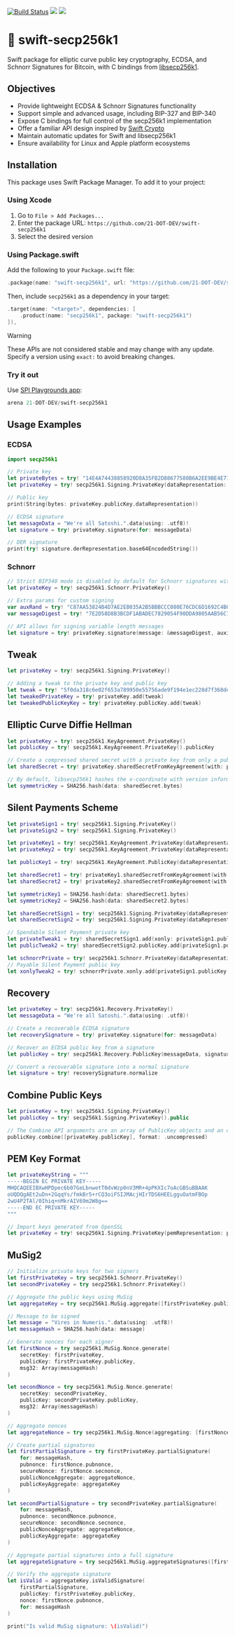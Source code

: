 [![Build Status](https://app.bitrise.io/app/18c18db60fc4fddf/status.svg?token=nczB4mTPCrlTfDQnXH_8Pw&branch=main)](https://app.bitrise.io/app/18c18db60fc4fddf) [![](https://img.shields.io/endpoint?url=https%3A%2F%2Fswiftpackageindex.com%2Fapi%2Fpackages%2F21-DOT-DEV%2Fswift-secp256k1%2Fbadge%3Ftype%3Dswift-versions)](https://swiftpackageindex.com/21-DOT-DEV/swift-secp256k1) [![](https://img.shields.io/endpoint?url=https%3A%2F%2Fswiftpackageindex.com%2Fapi%2Fpackages%2F21-DOT-DEV%2Fswift-secp256k1%2Fbadge%3Ftype%3Dplatforms)](https://swiftpackageindex.com/21-DOT-DEV/swift-secp256k1)

# 🔐 swift-secp256k1

Swift package for elliptic curve public key cryptography, ECDSA, and Schnorr Signatures for Bitcoin, with C bindings from [libsecp256k1](https://github.com/bitcoin-core/secp256k1).

## Objectives

- Provide lightweight ECDSA & Schnorr Signatures functionality
- Support simple and advanced usage, including BIP-327 and BIP-340
- Expose C bindings for full control of the secp256k1 implementation
- Offer a familiar API design inspired by [Swift Crypto](https://github.com/apple/swift-crypto)
- Maintain automatic updates for Swift and libsecp256k1
- Ensure availability for Linux and Apple platform ecosystems

## Installation

This package uses Swift Package Manager. To add it to your project:

### Using Xcode

1. Go to `File > Add Packages...`
2. Enter the package URL: `https://github.com/21-DOT-DEV/swift-secp256k1`
3. Select the desired version

### Using Package.swift

Add the following to your `Package.swift` file:

```swift
.package(name: "swift-secp256k1", url: "https://github.com/21-DOT-DEV/swift-secp256k1", exact: "0.18.0"),
```

Then, include `secp256k1` as a dependency in your target:

```swift
.target(name: "<target>", dependencies: [
    .product(name: "secp256k1", package: "swift-secp256k1")
]),
```

> [!WARNING]  
> These APIs are not considered stable and may change with any update. Specify a version using `exact:` to avoid breaking changes.

### Try it out

Use [SPI Playgrounds app](https://swiftpackageindex.com/try-in-a-playground):

```swift
arena 21-DOT-DEV/swift-secp256k1
```

## Usage Examples

### ECDSA
```swift
import secp256k1

// Private key
let privateBytes = try! "14E4A74438858920D8A35FB2D88677580B6A2EE9BE4E711AE34EC6B396D87B5C".bytes
let privateKey = try! secp256k1.Signing.PrivateKey(dataRepresentation: privateBytes)

// Public key
print(String(bytes: privateKey.publicKey.dataRepresentation))

// ECDSA signature
let messageData = "We're all Satoshi.".data(using: .utf8)!
let signature = try! privateKey.signature(for: messageData)

// DER signature
print(try! signature.derRepresentation.base64EncodedString())
```

### Schnorr
```swift
// Strict BIP340 mode is disabled by default for Schnorr signatures with variable length messages
let privateKey = try! secp256k1.Schnorr.PrivateKey()

// Extra params for custom signing
var auxRand = try! "C87AA53824B4D7AE2EB035A2B5BBBCCC080E76CDC6D1692C4B0B62D798E6D906".bytes
var messageDigest = try! "7E2D58D8B3BCDF1ABADEC7829054F90DDA9805AAB56C77333024B9D0A508B75C".bytes

// API allows for signing variable length messages
let signature = try! privateKey.signature(message: &messageDigest, auxiliaryRand: &auxRand)
```

## Tweak

```swift
let privateKey = try! secp256k1.Signing.PrivateKey()

// Adding a tweak to the private key and public key
let tweak = try! "5f0da318c6e02f653a789950e55756ade9f194e1ec228d7f368de1bd821322b6".bytes
let tweakedPrivateKey = try! privateKey.add(tweak)
let tweakedPublicKeyKey = try! privateKey.publicKey.add(tweak)
```

## Elliptic Curve Diffie Hellman

```swift
let privateKey = try! secp256k1.KeyAgreement.PrivateKey()
let publicKey = try! secp256k1.KeyAgreement.PrivateKey().publicKey

// Create a compressed shared secret with a private key from only a public key
let sharedSecret = try! privateKey.sharedSecretFromKeyAgreement(with: publicKey, format: .compressed)

// By default, libsecp256k1 hashes the x-coordinate with version information.
let symmetricKey = SHA256.hash(data: sharedSecret.bytes)
```

## Silent Payments Scheme

```swift
let privateSign1 = try! secp256k1.Signing.PrivateKey()
let privateSign2 = try! secp256k1.Signing.PrivateKey()

let privateKey1 = try! secp256k1.KeyAgreement.PrivateKey(dataRepresentation: privateSign1.dataRepresentation)
let privateKey2 = try! secp256k1.KeyAgreement.PrivateKey(dataRepresentation: privateSign2.dataRepresentation)

let publicKey1 = try! secp256k1.KeyAgreement.PublicKey(dataRepresentation: privateKey1.publicKey.dataRepresentation)

let sharedSecret1 = try! privateKey1.sharedSecretFromKeyAgreement(with: privateKey2.publicKey)
let sharedSecret2 = try! privateKey2.sharedSecretFromKeyAgreement(with: publicKey1)

let symmetricKey1 = SHA256.hash(data: sharedSecret1.bytes)
let symmetricKey2 = SHA256.hash(data: sharedSecret2.bytes)

let sharedSecretSign1 = try! secp256k1.Signing.PrivateKey(dataRepresentation: symmetricKey1.bytes)
let sharedSecretSign2 = try! secp256k1.Signing.PrivateKey(dataRepresentation: symmetricKey2.bytes)

// Spendable Silent Payment private key
let privateTweak1 = try! sharedSecretSign1.add(xonly: privateSign1.publicKey.xonly.bytes)
let publicTweak2 = try! sharedSecretSign2.publicKey.add(privateSign1.publicKey.xonly.bytes)

let schnorrPrivate = try! secp256k1.Schnorr.PrivateKey(dataRepresentation: sharedSecretSign2.dataRepresentation)
// Payable Silent Payment public key
let xonlyTweak2 = try! schnorrPrivate.xonly.add(privateSign1.publicKey.xonly.bytes)
```

## Recovery

```swift
let privateKey = try! secp256k1.Recovery.PrivateKey()
let messageData = "We're all Satoshi.".data(using: .utf8)!

// Create a recoverable ECDSA signature
let recoverySignature = try! privateKey.signature(for: messageData)

// Recover an ECDSA public key from a signature
let publicKey = try! secp256k1.Recovery.PublicKey(messageData, signature: recoverySignature)

// Convert a recoverable signature into a normal signature
let signature = try! recoverySignature.normalize
```

## Combine Public Keys

```swift
let privateKey = try! secp256k1.Signing.PrivateKey()
let publicKey = try! secp256k1.Signing.PrivateKey().public

// The Combine API arguments are an array of PublicKey objects and an optional format 
publicKey.combine([privateKey.publicKey], format: .uncompressed)
```

## PEM Key Format

```swift
let privateKeyString = """
-----BEGIN EC PRIVATE KEY-----
MHQCAQEEIBXwHPDpec6b07GeLbnwetT0dvWzp0nV3MR+4pPKXIc7oAcGBSuBBAAK
oUQDQgAEt2uDn+2GqqYs/fmkBr5+rCQ3oiFSIJMAcjHIrTDS6HEELgguOatmFBOp
2wU4P2TAl/0Ihiq+nMkrAIV69m2W8g==
-----END EC PRIVATE KEY-----
"""

// Import keys generated from OpenSSL
let privateKey = try! secp256k1.Signing.PrivateKey(pemRepresentation: privateKeyString)
```

## MuSig2

```swift
// Initialize private keys for two signers
let firstPrivateKey = try secp256k1.Schnorr.PrivateKey()
let secondPrivateKey = try secp256k1.Schnorr.PrivateKey()

// Aggregate the public keys using MuSig
let aggregateKey = try secp256k1.MuSig.aggregate([firstPrivateKey.publicKey, secondPrivateKey.publicKey])

// Message to be signed
let message = "Vires in Numeris.".data(using: .utf8)!
let messageHash = SHA256.hash(data: message)

// Generate nonces for each signer
let firstNonce = try secp256k1.MuSig.Nonce.generate(
    secretKey: firstPrivateKey,
    publicKey: firstPrivateKey.publicKey,
    msg32: Array(messageHash)
)

let secondNonce = try secp256k1.MuSig.Nonce.generate(
    secretKey: secondPrivateKey,
    publicKey: secondPrivateKey.publicKey,
    msg32: Array(messageHash)
)

// Aggregate nonces
let aggregateNonce = try secp256k1.MuSig.Nonce(aggregating: [firstNonce.pubnonce, secondNonce.pubnonce])

// Create partial signatures
let firstPartialSignature = try firstPrivateKey.partialSignature(
    for: messageHash,
    pubnonce: firstNonce.pubnonce,
    secureNonce: firstNonce.secnonce,
    publicNonceAggregate: aggregateNonce,
    publicKeyAggregate: aggregateKey
)

let secondPartialSignature = try secondPrivateKey.partialSignature(
    for: messageHash,
    pubnonce: secondNonce.pubnonce,
    secureNonce: secondNonce.secnonce,
    publicNonceAggregate: aggregateNonce,
    publicKeyAggregate: aggregateKey
)

// Aggregate partial signatures into a full signature
let aggregateSignature = try secp256k1.MuSig.aggregateSignatures([firstPartialSignature, secondPartialSignature])

// Verify the aggregate signature
let isValid = aggregateKey.isValidSignature(
    firstPartialSignature,
    publicKey: firstPrivateKey.publicKey,
    nonce: firstNonce.pubnonce,
    for: messageHash
)

print("Is valid MuSig signature: \(isValid)")
```